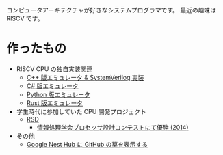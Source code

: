 コンピュータアーキテクチャが好きなシステムプログラマです。
最近の趣味は RISCV です。

# 作ったもの

- RISCV CPU の独自実装関連
  - [C++ 版エミュレータ & SystemVerilog 実装](https://github.com/fjt7tdmi/rafi-1st)
  - [C# 版エミュレータ](https://github.com/fjt7tdmi/rafi-emu-csharp)
  - [Python 版エミュレータ](https://github.com/fjt7tdmi/rafi-emu-python)
  - [Rust 版エミュレータ](https://github.com/fjt7tdmi/rafi-emu-rust)
- 学生時代に参加していた CPU 開発プロジェクト
  - [RSD](https://github.com/rsd-devel/rsd)
    - [情報処理学会プロセッサ設計コンテストにて優勝 (2014)](http://www.arch.cs.titech.ac.jp/contest/)
- その他
  - [Google Nest Hub に GitHub の草を表示する](https://github.com/fjt7tdmi/grass-photo)
